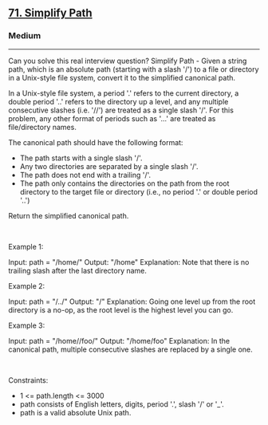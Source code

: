 <h2><a href="https://leetcode.com/problems/simplify-path/">71. Simplify Path</a></h2><h3>Medium</h3><hr>Can you solve this real interview question? Simplify Path - Given a string path, which is an absolute path (starting with a slash '/') to a file or directory in a Unix-style file system, convert it to the simplified canonical path.

In a Unix-style file system, a period '.' refers to the current directory, a double period '..' refers to the directory up a level, and any multiple consecutive slashes (i.e. '//') are treated as a single slash '/'. For this problem, any other format of periods such as '...' are treated as file/directory names.

The canonical path should have the following format:

 * The path starts with a single slash '/'.
 * Any two directories are separated by a single slash '/'.
 * The path does not end with a trailing '/'.
 * The path only contains the directories on the path from the root directory to the target file or directory (i.e., no period '.' or double period '..')

Return the simplified canonical path.

 

Example 1:


Input: path = "/home/"
Output: "/home"
Explanation: Note that there is no trailing slash after the last directory name.


Example 2:


Input: path = "/../"
Output: "/"
Explanation: Going one level up from the root directory is a no-op, as the root level is the highest level you can go.


Example 3:


Input: path = "/home//foo/"
Output: "/home/foo"
Explanation: In the canonical path, multiple consecutive slashes are replaced by a single one.


 

Constraints:

 * 1 <= path.length <= 3000
 * path consists of English letters, digits, period '.', slash '/' or '_'.
 * path is a valid absolute Unix path.